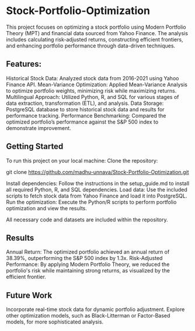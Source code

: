 # Stock-Portfolio-Optimization

This project focuses on optimizing a stock portfolio using Modern Portfolio Theory (MPT) and financial data sourced from Yahoo Finance. The analysis includes calculating risk-adjusted returns, constructing efficient frontiers, and enhancing portfolio performance through data-driven techniques.

## Features:

Historical Stock Data: Analyzed stock data from 2016-2021 using Yahoo Finance API.
Mean-Variance Optimization: Applied Mean-Variance Analysis to optimize portfolio weights, minimizing risk while maximizing returns.
Multilingual Approach: Utilized Python, R, and SQL for various stages of data extraction, transformation (ETL), and analysis.
Data Storage: PostgreSQL database to store historical stock data and results for performance tracking.
Performance Benchmarking: Compared the optimized portfolio’s performance against the S&P 500 index to demonstrate improvement.

## Getting Started

To run this project on your local machine:
Clone the repository:

git clone https://github.com/madhu-unnava/Stock-Portfolio-Optimization.git

Install dependencies: Follow the instructions in the setup_guide.md to install all required Python, R, and SQL dependencies.
Load data: Use the included scripts to fetch stock data from Yahoo Finance and load it into PostgreSQL.
Run the optimization: Execute the Python/R scripts to perform portfolio optimization and view the results.

All necessary code and datasets are included within the repository.

## Results
Annual Return: The optimized portfolio achieved an annual return of 38.39%, outperforming the S&P 500 index by 1.3x.
Risk-Adjusted Performance: By applying Modern Portfolio Theory, we reduced the portfolio's risk while maintaining strong returns, as visualized by the efficient frontier.

## Future Work
Incorporate real-time stock data for dynamic portfolio adjustment.
Explore other optimization models, such as Black-Litterman or Factor-Based models, for more sophisticated analysis.
